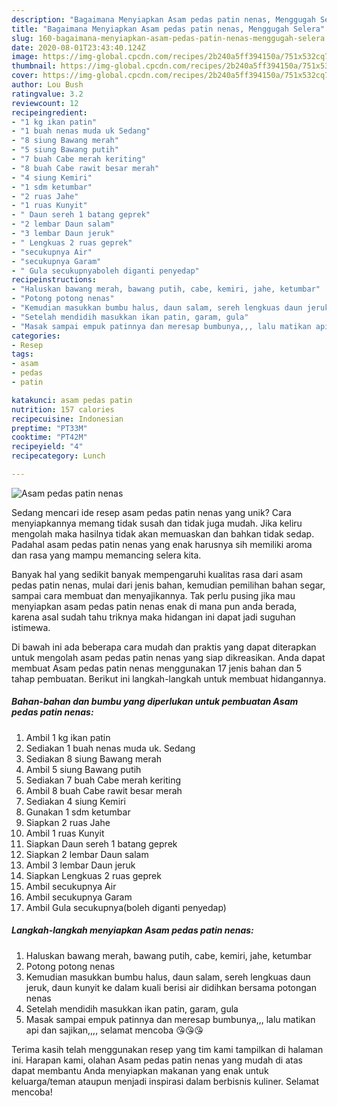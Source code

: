 ```yaml
---
description: "Bagaimana Menyiapkan Asam pedas patin nenas, Menggugah Selera"
title: "Bagaimana Menyiapkan Asam pedas patin nenas, Menggugah Selera"
slug: 160-bagaimana-menyiapkan-asam-pedas-patin-nenas-menggugah-selera
date: 2020-08-01T23:43:40.124Z
image: https://img-global.cpcdn.com/recipes/2b240a5ff394150a/751x532cq70/asam-pedas-patin-nenas-foto-resep-utama.jpg
thumbnail: https://img-global.cpcdn.com/recipes/2b240a5ff394150a/751x532cq70/asam-pedas-patin-nenas-foto-resep-utama.jpg
cover: https://img-global.cpcdn.com/recipes/2b240a5ff394150a/751x532cq70/asam-pedas-patin-nenas-foto-resep-utama.jpg
author: Lou Bush
ratingvalue: 3.2
reviewcount: 12
recipeingredient:
- "1 kg ikan patin"
- "1 buah nenas muda uk Sedang"
- "8 siung Bawang merah"
- "5 siung Bawang putih"
- "7 buah Cabe merah keriting"
- "8 buah Cabe rawit besar merah"
- "4 siung Kemiri"
- "1 sdm ketumbar"
- "2 ruas Jahe"
- "1 ruas Kunyit"
- " Daun sereh 1 batang geprek"
- "2 lembar Daun salam"
- "3 lembar Daun jeruk"
- " Lengkuas 2 ruas geprek"
- "secukupnya Air"
- "secukupnya Garam"
- " Gula secukupnyaboleh diganti penyedap"
recipeinstructions:
- "Haluskan bawang merah, bawang putih, cabe, kemiri, jahe, ketumbar"
- "Potong potong nenas"
- "Kemudian masukkan bumbu halus, daun salam, sereh lengkuas daun jeruk, daun kunyit ke dalam kuali berisi air didihkan bersama potongan nenas"
- "Setelah mendidih masukkan ikan patin, garam, gula"
- "Masak sampai empuk patinnya dan meresap bumbunya,,, lalu matikan api dan sajikan,,,, selamat mencoba 😘😘😘"
categories:
- Resep
tags:
- asam
- pedas
- patin

katakunci: asam pedas patin 
nutrition: 157 calories
recipecuisine: Indonesian
preptime: "PT33M"
cooktime: "PT42M"
recipeyield: "4"
recipecategory: Lunch

---
```



![Asam pedas patin nenas](https://img-global.cpcdn.com/recipes/2b240a5ff394150a/751x532cq70/asam-pedas-patin-nenas-foto-resep-utama.jpg)

Sedang mencari ide resep asam pedas patin nenas yang unik? Cara menyiapkannya memang tidak susah dan tidak juga mudah. Jika keliru mengolah maka hasilnya tidak akan memuaskan dan bahkan tidak sedap. Padahal asam pedas patin nenas yang enak harusnya sih memiliki aroma dan rasa yang mampu memancing selera kita.

Banyak hal yang sedikit banyak mempengaruhi kualitas rasa dari asam pedas patin nenas, mulai dari jenis bahan, kemudian pemilihan bahan segar, sampai cara membuat dan menyajikannya. Tak perlu pusing jika mau menyiapkan asam pedas patin nenas enak di mana pun anda berada, karena asal sudah tahu triknya maka hidangan ini dapat jadi suguhan istimewa.




Di bawah ini ada beberapa cara mudah dan praktis yang dapat diterapkan untuk mengolah asam pedas patin nenas yang siap dikreasikan. Anda dapat membuat Asam pedas patin nenas menggunakan 17 jenis bahan dan 5 tahap pembuatan. Berikut ini langkah-langkah untuk membuat hidangannya.

<!--inarticleads1-->

##### Bahan-bahan dan bumbu yang diperlukan untuk pembuatan Asam pedas patin nenas:

1. Ambil 1 kg ikan patin
1. Sediakan 1 buah nenas muda uk. Sedang
1. Sediakan 8 siung Bawang merah
1. Ambil 5 siung Bawang putih
1. Sediakan 7 buah Cabe merah keriting
1. Ambil 8 buah Cabe rawit besar merah
1. Sediakan 4 siung Kemiri
1. Gunakan 1 sdm ketumbar
1. Siapkan 2 ruas Jahe
1. Ambil 1 ruas Kunyit
1. Siapkan  Daun sereh 1 batang geprek
1. Siapkan 2 lembar Daun salam
1. Ambil 3 lembar Daun jeruk
1. Siapkan  Lengkuas 2 ruas geprek
1. Ambil secukupnya Air
1. Ambil secukupnya Garam
1. Ambil  Gula secukupnya(boleh diganti penyedap)




<!--inarticleads2-->

##### Langkah-langkah menyiapkan Asam pedas patin nenas:

1. Haluskan bawang merah, bawang putih, cabe, kemiri, jahe, ketumbar
1. Potong potong nenas
1. Kemudian masukkan bumbu halus, daun salam, sereh lengkuas daun jeruk, daun kunyit ke dalam kuali berisi air didihkan bersama potongan nenas
1. Setelah mendidih masukkan ikan patin, garam, gula
1. Masak sampai empuk patinnya dan meresap bumbunya,,, lalu matikan api dan sajikan,,,, selamat mencoba 😘😘😘




Terima kasih telah menggunakan resep yang tim kami tampilkan di halaman ini. Harapan kami, olahan Asam pedas patin nenas yang mudah di atas dapat membantu Anda menyiapkan makanan yang enak untuk keluarga/teman ataupun menjadi inspirasi dalam berbisnis kuliner. Selamat mencoba!
